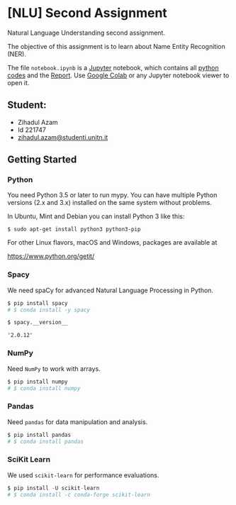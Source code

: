 # [NLU] Second Assignment

Natural Language Understanding second assignment.

The objective of this assignment is to learn about Name Entity Recognition (NER).

The file `notebook.ipynb` is a [Jupyter](https://jupyter.org/) notebook, which contains all [python codes](https://github.com/ZizZu94/nlu-second-assignment/blob/main/notebook.ipynb) and the [Report](https://github.com/ZizZu94/nlu-second-assignment/blob/main/notebook.ipynb). Use [Google Colab](https://colab.research.google.com/) or any Jupyter notebook viewer to open it.

## Student:

- Zihadul Azam
- Id 221747
- zihadul.azam@studenti.unitn.it

## Getting Started

### Python

You need Python 3.5 or later to run mypy. You can have multiple Python
versions (2.x and 3.x) installed on the same system without problems.

In Ubuntu, Mint and Debian you can install Python 3 like this:

    $ sudo apt-get install python3 python3-pip

For other Linux flavors, macOS and Windows, packages are available at

https://www.python.org/getit/

### Spacy

We need spaCy for advanced Natural Language Processing in Python.

```python
$ pip install spacy
# $ conda install -y spacy
```

```python
$ spacy.__version__
```

    '2.0.12'

### NumPy

Need `NumPy` to work with arrays.

```python
$ pip install numpy
# $ conda install numpy
```

### Pandas

Need `pandas` for data manipulation and analysis.

```python
$ pip install pandas
# $ conda install pandas
```

### SciKit Learn

We used `scikit-learn` for performance evaluations.

```python
$ pip install -U scikit-learn
# $ conda install -c conda-forge scikit-learn
```
